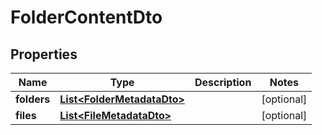 # FolderContentDto

## Properties
Name | Type | Description | Notes
------------ | ------------- | ------------- | -------------
**folders** | [**List&lt;FolderMetadataDto&gt;**](FolderMetadataDto.md) |  |  [optional]
**files** | [**List&lt;FileMetadataDto&gt;**](FileMetadataDto.md) |  |  [optional]
